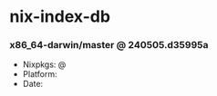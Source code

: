 # nix-index-db
### x86_64-darwin/master @ 240505.d35995a
- Nixpkgs: @[](https://github.com/NixOS/nixpkgs/commit/d35995a8d7daab63238e6fed3279eca869955aca)
- Platform: 
- Date: 

